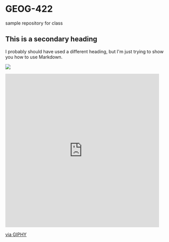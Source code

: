 # GEOG-422
sample repository for class

## This is a secondary heading

I probably should have used a different heading, but I'm just trying to show you how to use Markdown.

![](https://willnelsonsworld-production.up.railway.app/static/images/willfishing.jpg)

<iframe src="https://giphy.com/embed/kTZBUjdRlZB3G" width="480" height="480" frameBorder="0" class="giphy-embed" allowFullScreen></iframe><p><a href="https://giphy.com/gifs/fish-bass-kTZBUjdRlZB3G">via GIPHY</a></p>